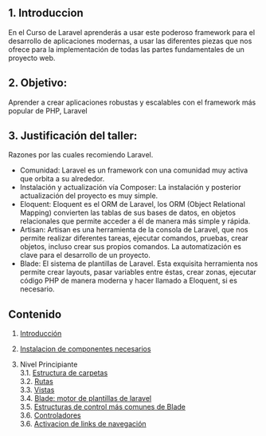 ## 1. Introduccion

En el Curso de Laravel aprenderás a usar este poderoso framework para el desarrollo de aplicaciones modernas, a usar las diferentes piezas que nos ofrece para la implementación de todas las partes fundamentales de un proyecto web.

## 2.  Objetivo:

Aprender a crear aplicaciones robustas y escalables con el framework más popular de PHP, Laravel

## 3. Justificación del taller:

Razones por las cuales recomiendo Laravel.
-	Comunidad: Laravel es un framework con una comunidad muy activa que orbita a su alrededor.
-	Instalación y actualización vía Composer: La instalación y posterior actualización del proyecto es muy simple.
-	Eloquent: Eloquent es el ORM de Laravel, los ORM (Object Relational Mapping) convierten las tablas de sus bases de datos, en objetos relacionales que permite acceder a él de manera más simple y rápida.
-	Artisan: Artisan es una herramienta de la consola de Laravel, que nos permite realizar diferentes tareas, ejecutar comandos, pruebas, crear objetos, incluso crear sus propios comandos. La automatización es clave para el desarrollo de un proyecto.
-	Blade: El sistema de plantillas de Laravel. Esta exquisita herramienta nos permite crear layouts, pasar variables entre éstas, crear zonas, ejecutar código PHP de manera moderna y hacer llamado a Eloquent, si es necesario.

## Contenido

1. [Introducción](https://martamaleyka.github.io/Curso-de-Laravel/capitulo1)

2. [Instalacion de componentes necesarios](https://martamaleyka.github.io/Curso-de-Laravel/capitulo2) 

3. Nivel Principiante <br>
    3.1. [Estructura de carpetas](https://martamaleyka.github.io/Curso-de-Laravel/estructura) <br>
    3.2. [Rutas](https://martamaleyka.github.io/Curso-de-Laravel/rutas) <br>
    3.3. [Vistas](https://martamaleyka.github.io/Curso-de-Laravel/vistas) <br>
    3.4. [Blade: motor de plantillas de laravel](https://martamaleyka.github.io/Curso-de-Laravel/blade) <br>
    3.5. [Estructuras de control más comunes de Blade](https://martamaleyka.github.io/Curso-de-Laravel/estructurasdecontrol) <br>
    3.6. [Controladores](https://martamaleyka.github.io/Curso-de-Laravel/controladores) <br>
    3.6. [Activacion de links de navegación](https://martamaleyka.github.io/Curso-de-Laravel/activacion) <br>
